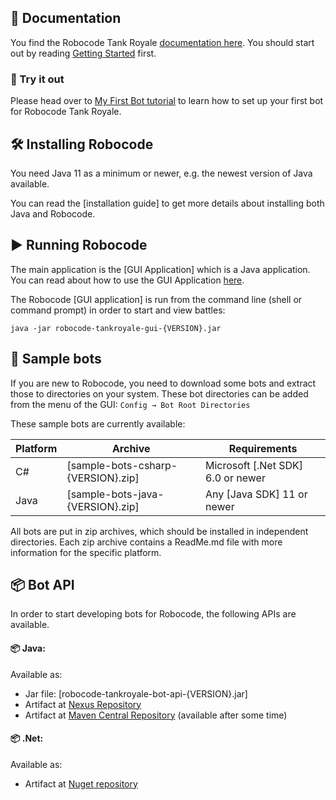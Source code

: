 ## 📄 Documentation

You find the Robocode Tank Royale [documentation here](https://robocode-dev.github.io/tank-royale/index.html). You should start out by reading [Getting Started](https://robocode-dev.github.io/tank-royale/tutorial/getting-started.html) first.

### 🔨 Try it out

Please head over to [My First Bot tutorial](https://robocode-dev.github.io/tank-royale/tutorial/my-first-bot.html) to learn how to set up your first bot for Robocode Tank Royale.

## 🛠 Installing Robocode

You need Java 11 as a minimum or newer, e.g. the newest version of Java available.

You can read the [installation guide] to get more details about installing both Java and Robocode.

## ▶ Running Robocode

The main application is the [GUI Application] which is a Java application. You can read about how to use the GUI Application [here](https://robocode-dev.github.io/tank-royale/articles/gui.html#gui-application).

The Robocode [GUI application] is run from the command line (shell or command prompt) in order to start and view
battles:

```shell
java -jar robocode-tankroyale-gui-{VERSION}.jar
```

## 🤖 Sample bots

If you are new to Robocode, you need to download some bots and extract those to directories on your system.
These bot directories can be added from the menu of the GUI: `Config → Bot Root Directories`

These sample bots are currently available:

| Platform | Archive                            | Requirements                      |
|----------|------------------------------------|-----------------------------------|
| C#       | [sample-bots-csharp-{VERSION}.zip] | Microsoft [.Net SDK] 6.0 or newer |
| Java     | [sample-bots-java-{VERSION}.zip]   | Any [Java SDK] 11 or newer        |

All bots are put in zip archives, which should be installed in independent directories.
Each zip archive contains a ReadMe.md file with more information for the specific platform.

## 📦 Bot API

In order to start developing bots for Robocode, the following APIs are available.

#### 📦 Java:

Available as:

- Jar file: [robocode-tankroyale-bot-api-{VERSION}.jar]
- Artifact at [Nexus Repository](https://s01.oss.sonatype.org/index.html#view-repositories;releases~browsestorage~/dev/robocode/tankroyale/robocode-tankroyale-bot-api/{VERSION}/robocode-tankroyale-bot-api-{VERSION}.jar)
- Artifact at [Maven Central Repository](https://search.maven.org/search?q=g:dev.robocode.tankroyale) (available after some time)

#### 📦 .Net:

Available as:
 - Artifact at [Nuget repository](https://www.nuget.org/packages/Robocode.TankRoyale.BotApi/{VERSION})


[BotInfo/BotHandshake]: https://github.com/robocode-dev/tank-royale/blob/master/schema/schemas/bot-handshake.yaml

[BotInfo.FromConfiguration(IConfiguration)]: https://robocode-dev.github.io/tank-royale/api/dotnet/api/Robocode.TankRoyale.BotApi.BotInfo.html#Robocode_TankRoyale_BotApi_BotInfo_FromConfiguration_Microsoft_Extensions_Configuration_IConfiguration_

[sounds releases]: https://github.com/robocode-dev/sounds/releases

[GitHub Pages]: https://robocode-dev.github.io/tank-royale/

[ANSI escape code]: https://en.wikipedia.org/w/index.php?title=ANSI_escape_code

[Events tab]: https://robocode-dev.github.io/tank-royale/articles/gui.html#viewing-the-bot-events "Events tab in Bot Console"

[Robocode API Bridge]: https://github.com/robocode-dev/robocode-api-bridge "Robocode API bridge for Tank Royale"

[Socket Activation]: https://insanity.industries/post/socket-activation-all-the-things/ "Socket Activation"